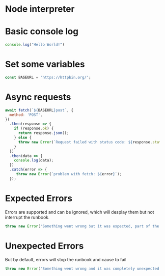 # Node interpreter

# Basic console log


``` js
console.log("Hello World!")

```

# Set some variables


``` js
const BASEURL = 'https://httpbin.org/';

```

# Async requests


``` js
await fetch(`${BASEURL}post`, {
  method: 'POST',
})
  .then(response => {
    if (response.ok) {
      return response.json();
    } else {
      throw new Error(`Request failed with status code: ${response.status}`);
    }
  })
  .then(data => {
    console.log(data);
  })
  .catch(error => {
     throw new Error(`problem with fetch: ${error}`);
  });

```

# Expected Errors

Errors are supported and can be ignored, which will desplay them but not interrupt the runbook.


``` js ignore_error
throw new Error('Something went wrong but it was expected, part of the docs!');

```

# Unexpected Errors

But by default, errors will stop the runbook and cause to fail


``` js
throw new Error('Something went wrong and it was completely unexpected!');

```
